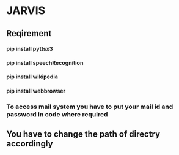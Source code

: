 # JARVIS

## Reqirement

#### pip install pyttsx3
#### pip install speechRecognition
#### pip install wikipedia
#### pip install webbrowser
### To access mail system you have to put your mail id and password in code where required

## You have to change the path of directry accordingly 
